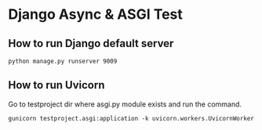 # Django Async & ASGI Test

## How to run Django default server

```
python manage.py runserver 9009
```

## How to run Uvicorn

Go to testproject dir where asgi.py module exists
and run the command.

```
gunicorn testproject.asgi:application -k uvicorn.workers.UvicornWorker
```
